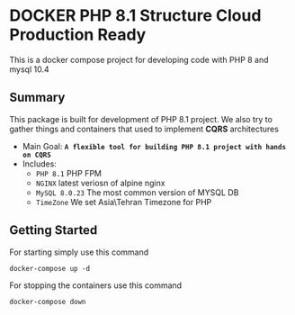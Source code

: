 # DOCKER PHP 8.1 Structure Cloud Production Ready

This is a docker compose project for developing code with PHP 8 and mysql 10.4

## Summary
This package is built for development of PHP 8.1 project. We also try to gather things and containers that
used to  implement **CQRS** architectures

* Main Goal: **`A flexible tool for building PHP 8.1 project with hands on CQRS `**
* Includes:
    * `PHP 8.1` PHP FPM
    * `NGINX` latest veriosn of alpine nginx
    * `MySQL 8.0.23` The most common version of MYSQL DB
    * `TimeZone` We set Asia\Tehran Timezone for PHP

## Getting Started
For starting simply use this command
~~~ 
docker-compose up -d
~~~ 
For stopping the containers use this command
~~~ 
docker-compose down
~~~  